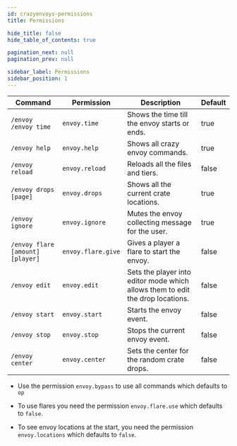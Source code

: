 ```yaml
---
id: crazyenvoys-permissions
title: Permissions

hide_title: false
hide_table_of_contents: true

pagination_next: null
pagination_prev: null

sidebar_label: Permissions
sidebar_position: 1
---
```

| Command                          | Permission         | Description                                                                    | Default |
|----------------------------------|--------------------|--------------------------------------------------------------------------------|---------|
| `/envoy` `/envoy time`           | `envoy.time`       | Shows the time till the envoy starts or ends.                                  | true    |
| `/envoy help`                    | `envoy.help`       | Shows all crazy envoy commands.                                                | true    |
| `/envoy reload`                  | `envoy.reload`     | Reloads all the files and tiers.                                               | false   |
| `/envoy drops [page]`            | `envoy.drops`      | Shows all the current crate locations.                                         | true    |
| `/envoy ignore`                  | `envoy.ignore`     | Mutes the envoy collecting message for the user.                               | true    |
| `/envoy flare [amount] [player]` | `envoy.flare.give` | Gives a player a flare to start the envoy.                                     | false   |
| `/envoy edit`                    | `envoy.edit`       | Sets the player into editor mode which allows them to edit the drop locations. | false   |
| `/envoy start`                   | `envoy.start`      | Starts the envoy event.                                                        | false   |
| `/envoy stop`                    | `envoy.stop`       | Stops the current envoy event.                                                 | false   |
| `/envoy center`                  | `envoy.center`     | Sets the center for the random crate drops.                                    | false   |

* Use the permission `envoy.bypass` to use all commands which defaults to `op`

* To use flares you need the permission `envoy.flare.use` which defaults to `false`.

* To see envoy locations at the start, you need the permission `envoy.locations` which defaults to `false`.